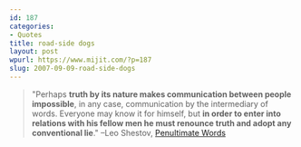 ```yaml
---
id: 187
categories:
- Quotes
title: road-side dogs
layout: post
wpurl: https://www.mijit.com/?p=187
slug: 2007-09-09-road-side-dogs
---
```

<blockquote>"Perhaps <strong>truth by its nature makes communication between people impossible</strong>, in any case, communication by the intermediary of words. Everyone may know it for himself, but <strong>in order to enter into relations with his fellow men he must renounce truth and adopt any conventional lie</strong>."
–Leo Shestov, <a href="https://amazon.com/exec/obidos/ASIN/0836908767/ref=nosim/mijitcom">Penultimate Words</a></blockquote>
